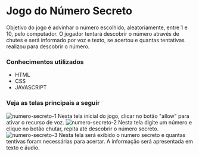 # Jogo do Número Secreto
 Objetivo do jogo é advinhar o número escolhido, aleatoriamente, entre 1 e 10, pelo computador. O jogador tentará descobrir o número através de chutes e
 será informado por voz e texto, se acertou e  quantas tentativas realizou para descobrir o número.

 ### Conhecimentos utilizados
 - HTML
 - CSS
 - JAVASCRIPT
### Veja as telas principais a seguir
![numero-secreto-1](https://github.com/user-attachments/assets/788ffa69-a6c4-4eae-b2da-30ce1b229aaa)
Nesta tela inicial do jogo, clicar no botão "allow" para ativar o recurso de voz.
![numero-secreto-2](https://github.com/user-attachments/assets/dd40888a-0d03-44ee-a905-5550c08c1f89)
Nesta tela digite um número e clique no botão chutar, repita até descobrir o número secreto.
![numero-secreto-3](https://github.com/user-attachments/assets/4fd50b66-25a7-4878-a14f-1c1664a65580)
Nesta tela será exibido o numero secreto e quantas tentivas foram necessárias para acertar. A informação 
será apresentada em texto e áudio.




   
 
